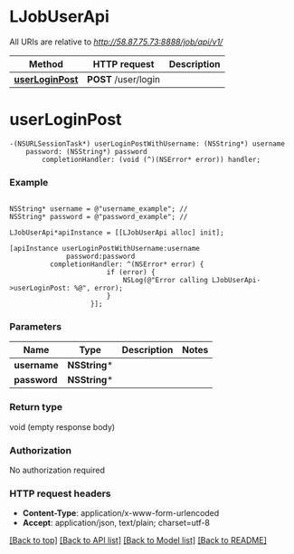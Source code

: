# LJobUserApi

All URIs are relative to *http://58.87.75.73:8888/job/api/v1/*

Method | HTTP request | Description
------------- | ------------- | -------------
[**userLoginPost**](LJobUserApi.md#userloginpost) | **POST** /user/login | 


# **userLoginPost**
```objc
-(NSURLSessionTask*) userLoginPostWithUsername: (NSString*) username
    password: (NSString*) password
        completionHandler: (void (^)(NSError* error)) handler;
```



### Example 
```objc

NSString* username = @"username_example"; // 
NSString* password = @"password_example"; // 

LJobUserApi*apiInstance = [[LJobUserApi alloc] init];

[apiInstance userLoginPostWithUsername:username
              password:password
          completionHandler: ^(NSError* error) {
                        if (error) {
                            NSLog(@"Error calling LJobUserApi->userLoginPost: %@", error);
                        }
                    }];
```

### Parameters

Name | Type | Description  | Notes
------------- | ------------- | ------------- | -------------
 **username** | **NSString***|  | 
 **password** | **NSString***|  | 

### Return type

void (empty response body)

### Authorization

No authorization required

### HTTP request headers

 - **Content-Type**: application/x-www-form-urlencoded
 - **Accept**: application/json, text/plain; charset=utf-8

[[Back to top]](#) [[Back to API list]](../README.md#documentation-for-api-endpoints) [[Back to Model list]](../README.md#documentation-for-models) [[Back to README]](../README.md)

